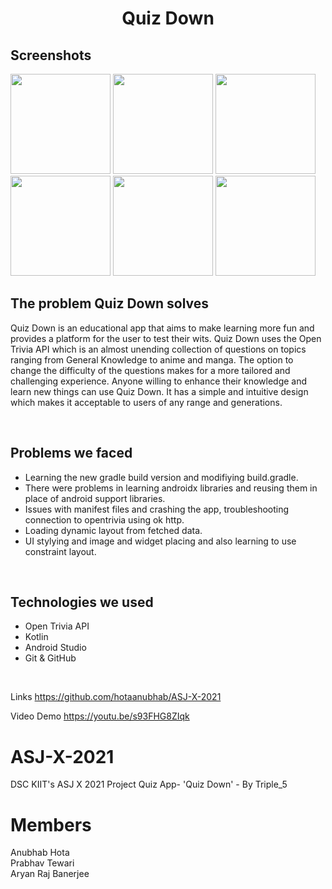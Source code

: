 <h1 style=" text-align: center;">Quiz Down</h1>

## Screenshots
<img src="screenshots/screenshot_1.png" width="160">
<img src="screenshots/screenshot_2.png" width="160">
<img src="screenshots/screenshot_3.png" width="160">
<img src="screenshots/screenshot_4.png" width="160">
<img src="screenshots/screenshot_5.png" width="160">
<img src="screenshots/screenshot_6.png" width="160">
<h2>The problem Quiz Down solves</h2>


Quiz Down is an educational app that aims to make learning more fun and provides a platform for the user to test their 
wits. Quiz Down uses the Open Trivia API which is an almost unending collection of questions on topics ranging from
General Knowledge to anime and manga. The option to change the difficulty of the questions makes for a more tailored and challenging experience.
Anyone willing to enhance their knowledge and learn new things can use Quiz Down. It has a simple and intuitive design which makes it acceptable to users of any range and generations.

<br>
<h2>Problems we faced</h2>
<ul>
<li>Learning the new gradle build version and modifiying build.gradle.</li>
<li>There were problems in learning androidx libraries and reusing them in place of android support libraries.</li>
<li>Issues with manifest files and crashing the app, troubleshooting connection to opentrivia using ok http.</li>
<li>Loading dynamic layout from fetched data.</li>
<li>UI stylying and  image and widget placing and also learning to use constraint layout.</li>
</ul>
<br>
<h2>Technologies we used</h2>
<ul>

<li>Open Trivia API</li>
<li>Kotlin</li>
<li>Android Studio</li>
<li>Git & GitHub</li>

</ul>

<br>

Links https://github.com/hotaanubhab/ASJ-X-2021

Video Demo https://youtu.be/s93FHG8ZIqk
<br>
# ASJ-X-2021
DSC KIIT's ASJ X 2021 Project 
Quiz App- 'Quiz Down' - By Triple_5

# Members
Anubhab Hota<br>
Prabhav Tewari<br>
Aryan Raj Banerjee<br>

